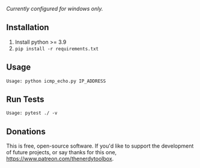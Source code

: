 _Currently configured for windows only._

**Installation**
---
1. Install python >= 3.9
2.  `pip install -r requirements.txt`


**Usage**
---

```
Usage: python icmp_echo.py IP_ADDRESS
```


**Run Tests**
---

```
Usage: pytest ./ -v
```

**Donations**
---

This is free, open-source software. If you'd like to support the development of future projects, or say thanks for this one, https://www.patreon.com/thenerdytoolbox.